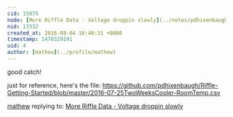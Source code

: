 ```yaml
---
cid: 15075
node: [More Riffle Data - Voltage droppin slowly](../notes/pdhixenbaugh/08-03-2016/more-riffle-data-voltage-droppin-slowly)
nid: 13332
created_at: 2016-08-04 16:46:31 +0000
timestamp: 1470329191
uid: 4
author: [mathew](../profile/mathew)
---
```


good catch!

just for reference, here's the file: https://github.com/pdhixenbaugh/Riffle-Getting-Started/blob/master/2016-07-25TwoWeeksCooler-RoomTemp.csv

[mathew](../profile/mathew) replying to: [More Riffle Data - Voltage droppin slowly](../notes/pdhixenbaugh/08-03-2016/more-riffle-data-voltage-droppin-slowly)

